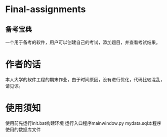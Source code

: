 # Final-assignments
## 备考宝典
一个用于备考的软件，用户可以创建自己的考试，添加题目，并查看考试结果。
# 作者的话
本人大学的软件工程的期末作业，由于时间原因，没有进行优化，代码比较混乱，请见谅。
# 使用须知
使用前先运行init.bat构建环境
运行入口程序mainwindow.py
mydata.sql本程序使用的数据库文件